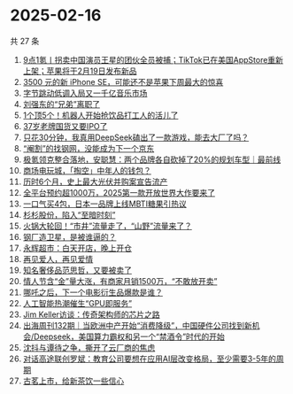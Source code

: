 # 2025-02-16

共 27 条

<!-- BEGIN 36KR -->
<!-- 最后更新时间 2025-02-16 01:12:53 +0800 -->
1. [9点1氪丨拐卖中国演员王星的团伙全员被捕；TikTok已在美国AppStore重新上架；苹果将于2月19日发布新品](https://36kr.com/p/3167170590140936)
1. [3500 元的新 iPhone SE，可能还不是苹果下周最大的惊喜](https://36kr.com/p/3167297655974408)
1. [字节跳动低调入局又一千亿音乐市场](https://36kr.com/p/3166533776681736)
1. [刘强东的“兄弟”离职了](https://36kr.com/p/3163244652314368)
1. [1个顶5个！机器人开始抢饮品打工人的活儿了](https://36kr.com/p/3167210168167171)
1. [37岁老牌国货又要IPO了](https://36kr.com/p/3167251759311369)
1. [只花30分钟，我真用DeepSeek磕出了一款游戏，能去大厂了吗？](https://36kr.com/p/3166484084124162)
1. [“阉割”的找钢网，没能成为下一个京东](https://36kr.com/p/3163299359800840)
1. [极氪领克整合落地，安聪慧：两个品牌各自砍掉了20%的规划车型｜最前线](https://36kr.com/p/3166312095214089)
1. [商场电玩城，「掏空」中年人的钱包？](https://36kr.com/p/3167184670272005)
1. [历时6个月，史上最大光伏并购案宣告流产](https://36kr.com/p/3166598193757703)
1. [全平台预约超1000万，2025第一款开放世界大作要来了](https://36kr.com/p/3166594811685381)
1. [一口气买4包，日本一品牌上线MBTI糖果引热议](https://36kr.com/p/3165749679434503)
1. [杉杉股份，陷入“至暗时刻”](https://36kr.com/p/3164351662145281)
1. [火锅大轮回！“市井”流量走了，“山野”流量来了？](https://36kr.com/p/3164393203023618)
1. [钢厂造卫星，是被谁逼的？](https://36kr.com/p/3164705392639748)
1. [永辉超市：白天开店，晚上开仓](https://36kr.com/p/3166484817799936)
1. [再见爱人，再见爱情](https://36kr.com/p/3165839267261192)
1. [知名奢侈品范思哲，又要被卖了](https://36kr.com/p/3167275677149703)
1. [情人节含“金”量大涨，有商家月销1500万，“不敢放开卖”](https://36kr.com/p/3166479883660040)
1. [哪吒之后，下一个电影衍生品爆款是谁？](https://36kr.com/p/3166480989186567)
1. [人工智能热潮催生“GPU即服务”](https://36kr.com/p/3156600691841796)
1. [Jim Keller访谈：传奇架构师的芯片之路](https://36kr.com/p/3167264922577408)
1. [出海周刊132期｜当欧洲中产开始“消费降级”，中国硬件公司找到新机会/Deepseek，美国算力霸权和另一个“禁酒令”时代的开始](https://36kr.com/p/3167146142264064)
1. [沈抖与谭待之争，撕开了云厂商的焦虑](https://36kr.com/p/3166491355671043)
1. [对话高途联创罗斌：教育公司要想在应用AI层改变格局，至少需要3-5年的周期](https://36kr.com/p/3165866538380039)
1. [古茗上市，给新茶饮一些信心](https://36kr.com/p/3166564617071367)
<!-- END 36KR -->